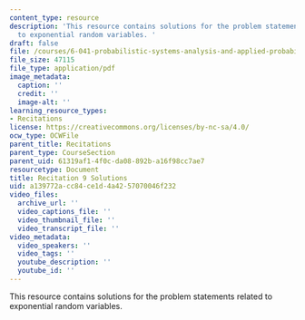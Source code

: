 ```yaml
---
content_type: resource
description: 'This resource contains solutions for the problem statements related
  to exponential random variables. '
draft: false
file: /courses/6-041-probabilistic-systems-analysis-and-applied-probability-fall-2010/a139772acc84ce1d4a4257070046f232_MIT6_041F10_rec09_sol.pdf
file_size: 47115
file_type: application/pdf
image_metadata:
  caption: ''
  credit: ''
  image-alt: ''
learning_resource_types:
- Recitations
license: https://creativecommons.org/licenses/by-nc-sa/4.0/
ocw_type: OCWFile
parent_title: Recitations
parent_type: CourseSection
parent_uid: 61319af1-4f0c-da08-892b-a16f98cc7ae7
resourcetype: Document
title: Recitation 9 Solutions
uid: a139772a-cc84-ce1d-4a42-57070046f232
video_files:
  archive_url: ''
  video_captions_file: ''
  video_thumbnail_file: ''
  video_transcript_file: ''
video_metadata:
  video_speakers: ''
  video_tags: ''
  youtube_description: ''
  youtube_id: ''
---
```

This resource contains solutions for the problem statements related to exponential random variables.